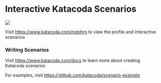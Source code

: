 # Interactive Katacoda Scenarios

[![](http://shields.katacoda.com/katacoda/mdohrn/count.svg)](https://www.katacoda.com/mdohrn "Get your profile on Katacoda.com")

Visit https://www.katacoda.com/mdohrn to view the profile and interactive scenarios

### Writing Scenarios
Visit https://www.katacoda.com/docs to learn more about creating Katacoda scenarios

For examples, visit https://github.com/katacoda/scenario-example
